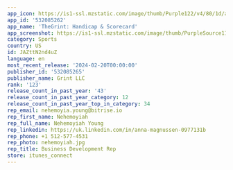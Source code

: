 ```yaml
---
app_icon: https://is1-ssl.mzstatic.com/image/thumb/Purple122/v4/80/1d/a9/801da9f9-d4c6-9536-2a15-20b8a03d88bf/AppIcon-0-0-1x_U007emarketing-0-6-0-sRGB-85-220.png/1024x1024bb.png
app_id: '532085262'
app_name: 'TheGrint: Handicap & Scorecard'
app_screenshot: https://is1-ssl.mzstatic.com/image/thumb/PurpleSource116/v4/bd/d7/74/bdd774bf-eb54-6161-9c27-504d655a11f5/49cb0a3f-8c95-4477-b9fc-45e034a414d6_1242x2208bb__U00281_U0029.png/1242x2208bb.png
category: Sports
country: US
id: JAZttN2nd4uZ
language: en
most_recent_release: '2024-02-20T00:00:00'
publisher_id: '532085265'
publisher_name: Grint LLC
rank: '123'
release_count_in_past_year: '43'
release_count_in_past_year_category: 12
release_count_in_past_year_top_in_category: 34
rep_email: nehemoyia.young@bitrise.io
rep_first_name: Nehemoyiah
rep_full_name: Nehemoyiah Young
rep_linkedin: https://uk.linkedin.com/in/anna-magnussen-0977131b
rep_phone: +1 512-577-4531
rep_photo: nehemoyiah.jpg
rep_title: Business Development Rep
store: itunes_connect
---
```

